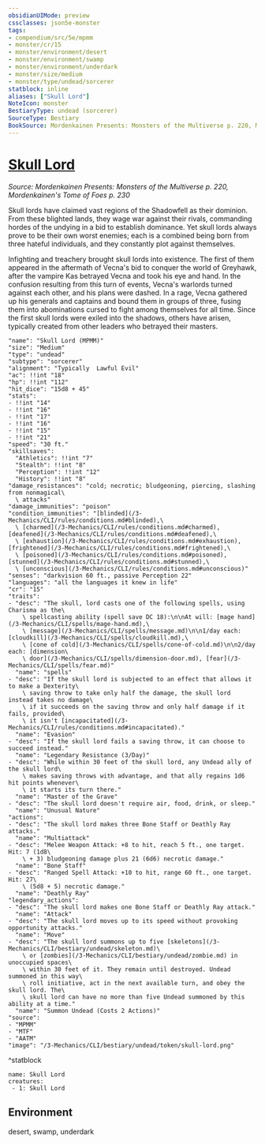 ```yaml
---
obsidianUIMode: preview
cssclasses: json5e-monster
tags:
- compendium/src/5e/mpmm
- monster/cr/15
- monster/environment/desert
- monster/environment/swamp
- monster/environment/underdark
- monster/size/medium
- monster/type/undead/sorcerer
statblock: inline
aliases: ["Skull Lord"]
NoteIcon: monster
BestiaryType: undead (sorcerer)
SourceType: Bestiary
BookSource: Mordenkainen Presents: Monsters of the Multiverse p. 220, Mordenkainen's Tome of Foes p. 230
---
```

# [Skull Lord](3-Mechanics\CLI\bestiary\undead/skull-lord-mpmm.md)
*Source: Mordenkainen Presents: Monsters of the Multiverse p. 220, Mordenkainen's Tome of Foes p. 230*  

Skull lords have claimed vast regions of the Shadowfell as their dominion. From these blighted lands, they wage war against their rivals, commanding hordes of the undying in a bid to establish dominance. Yet skull lords always prove to be their own worst enemies; each is a combined being born from three hateful individuals, and they constantly plot against themselves.

Infighting and treachery brought skull lords into existence. The first of them appeared in the aftermath of Vecna's bid to conquer the world of Greyhawk, after the vampire Kas betrayed Vecna and took his eye and hand. In the confusion resulting from this turn of events, Vecna's warlords turned against each other, and his plans were dashed. In a rage, Vecna gathered up his generals and captains and bound them in groups of three, fusing them into abominations cursed to fight among themselves for all time. Since the first skull lords were exiled into the shadows, others have arisen, typically created from other leaders who betrayed their masters.

```statblock
"name": "Skull Lord (MPMM)"
"size": "Medium"
"type": "undead"
"subtype": "sorcerer"
"alignment": "Typically  Lawful Evil"
"ac": !!int "18"
"hp": !!int "112"
"hit_dice": "15d8 + 45"
"stats":
- !!int "14"
- !!int "16"
- !!int "17"
- !!int "16"
- !!int "15"
- !!int "21"
"speed": "30 ft."
"skillsaves":
  "Athletics": !!int "7"
  "Stealth": !!int "8"
  "Perception": !!int "12"
  "History": !!int "8"
"damage_resistances": "cold; necrotic; bludgeoning, piercing, slashing from nonmagical\
  \ attacks"
"damage_immunities": "poison"
"condition_immunities": "[blinded](/3-Mechanics/CLI/rules/conditions.md#blinded),\
  \ [charmed](/3-Mechanics/CLI/rules/conditions.md#charmed), [deafened](/3-Mechanics/CLI/rules/conditions.md#deafened),\
  \ [exhaustion](/3-Mechanics/CLI/rules/conditions.md#exhaustion), [frightened](/3-Mechanics/CLI/rules/conditions.md#frightened),\
  \ [poisoned](/3-Mechanics/CLI/rules/conditions.md#poisoned), [stunned](/3-Mechanics/CLI/rules/conditions.md#stunned),\
  \ [unconscious](/3-Mechanics/CLI/rules/conditions.md#unconscious)"
"senses": "darkvision 60 ft., passive Perception 22"
"languages": "all the languages it knew in life"
"cr": "15"
"traits":
- "desc": "The skull, lord casts one of the following spells, using Charisma as the\
    \ spellcasting ability (spell save DC 18):\n\nAt will: [mage hand](/3-Mechanics/CLI/spells/mage-hand.md),\
    \ [message](/3-Mechanics/CLI/spells/message.md)\n\n1/day each: [cloudkill](/3-Mechanics/CLI/spells/cloudkill.md),\
    \ [cone of cold](/3-Mechanics/CLI/spells/cone-of-cold.md)\n\n2/day each: [dimension\
    \ door](/3-Mechanics/CLI/spells/dimension-door.md), [fear](/3-Mechanics/CLI/spells/fear.md)"
  "name": "spells"
- "desc": "If the skull lord is subjected to an effect that allows it to make a Dexterity\
    \ saving throw to take only half the damage, the skull lord instead takes no damage\
    \ if it succeeds on the saving throw and only half damage if it fails, provided\
    \ it isn't [incapacitated](/3-Mechanics/CLI/rules/conditions.md#incapacitated)."
  "name": "Evasion"
- "desc": "If the skull lord fails a saving throw, it can choose to succeed instead."
  "name": "Legendary Resistance (3/Day)"
- "desc": "While within 30 feet of the skull lord, any Undead ally of the skull lord\
    \ makes saving throws with advantage, and that ally regains 1d6 hit points whenever\
    \ it starts its turn there."
  "name": "Master of the Grave"
- "desc": "The skull lord doesn't require air, food, drink, or sleep."
  "name": "Unusual Nature"
"actions":
- "desc": "The skull lord makes three Bone Staff or Deathly Ray attacks."
  "name": "Multiattack"
- "desc": "Melee Weapon Attack: +8 to hit, reach 5 ft., one target. Hit: 7 (1d8\
    \ + 3) bludgeoning damage plus 21 (6d6) necrotic damage."
  "name": "Bone Staff"
- "desc": "Ranged Spell Attack: +10 to hit, range 60 ft., one target. Hit: 27\
    \ (5d8 + 5) necrotic damage."
  "name": "Deathly Ray"
"legendary_actions":
- "desc": "The skull lord makes one Bone Staff or Deathly Ray attack."
  "name": "Attack"
- "desc": "The skull lord moves up to its speed without provoking opportunity attacks."
  "name": "Move"
- "desc": "The skull lord summons up to five [skeletons](/3-Mechanics/CLI/bestiary/undead/skeleton.md)\
    \ or [zombies](/3-Mechanics/CLI/bestiary/undead/zombie.md) in unoccupied spaces\
    \ within 30 feet of it. They remain until destroyed. Undead summoned in this way\
    \ roll initiative, act in the next available turn, and obey the skull lord. The\
    \ skull lord can have no more than five Undead summoned by this ability at a time."
  "name": "Summon Undead (Costs 2 Actions)"
"source":
- "MPMM"
- "MTF"
- "AATM"
"image": "/3-Mechanics/CLI/bestiary/undead/token/skull-lord.png"
```
^statblock

```encounter-table
name: Skull Lord
creatures:
 - 1: Skull Lord
```

## Environment

desert, swamp, underdark
